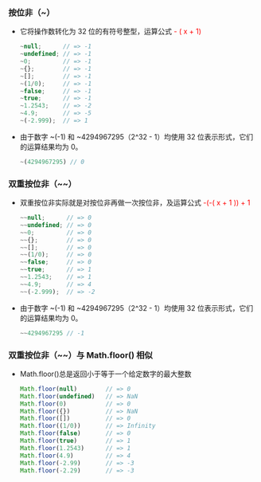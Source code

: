 ### 按位非（~）

- 它将操作数转化为 32 位的有符号整型，运算公式 <font color=red>- ( x + 1)</font>

    ```js
    ~null;      // => -1
    ~undefined; // => -1
    ~0;         // => -1
    ~{};        // => -1
    ~[];        // => -1
    ~(1/0);     // => -1
    ~false;     // => -1
    ~true;      // => -1
    ~1.2543;    // => -2
    ~4.9;       // => -5
    ~(-2.999);  // => 1
    ```
- 由于数字 ~(-1) 和 ~4294967295（2^32 - 1）均使用 32 位表示形式，它们的运算结果均为 0。
   ```js
   ~(4294967295) // 0
   ``` 
### 双重按位非（~~）

- 双重按位非实际就是对按位非再做一次按位非，及运算公式 <font color=red>-(-( x + 1 )) + 1</font>

    ```js
    ~~null;      // => 0
    ~~undefined; // => 0
    ~~0;         // => 0
    ~~{};        // => 0
    ~~[];        // => 0
    ~~(1/0);     // => 0
    ~~false;     // => 0
    ~~true;      // => 1
    ~~1.2543;    // => 1
    ~~4.9;       // => 4
    ~~(-2.999);  // => -2
    ```
- 由于数字 ~(-1) 和 ~4294967295（2^32 - 1）均使用 32 位表示形式，它们的运算结果均为 0。
   ```js
   ~~4294967295 // -1
   ``` 

### 双重按位非（~~）与 Math.floor() 相似

- Math.floor()总是返回小于等于一个给定数字的最大整数
 
    ```js
    Math.floor(null)        // => 0 
    Math.floor(undefined)   // => NaN
    Math.floor(0)           // => 0
    Math.floor({})          // => NaN
    Math.floor([])          // => 0
    Math.floor((1/0))       // => Infinity
    Math.floor(false)       // => 0
    Math.floor(true)        // => 1
    Math.floor(1.2543)      // => 1
    Math.floor(4.9)         // => 4
    Math.floor(-2.99)       // => -3
    Math.floor(-2.29)       // => -3
    
    ```